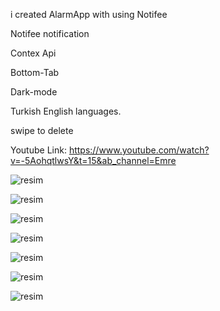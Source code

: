i created AlarmApp with using Notifee


Notifee notification


Contex Api


Bottom-Tab


Dark-mode

Turkish English languages.

swipe to delete

Youtube Link: https://www.youtube.com/watch?v=-5AohqtlwsY&t=15&ab_channel=Emre

![resim](https://r.resimlink.com/i3ajI.png)

![resim](https://r.resimlink.com/Q3IMW1iO6hn.png)

![resim](https://r.resimlink.com/uQ8x9Ch.png)

![resim](https://r.resimlink.com/y-ZuBwhXtQ.png)

![resim](https://r.resimlink.com/Sul2o.png)

![resim](https://r.resimlink.com/jXgKY.png)


![resim](https://r.resimlink.com/yvKNY3Xn.png)
